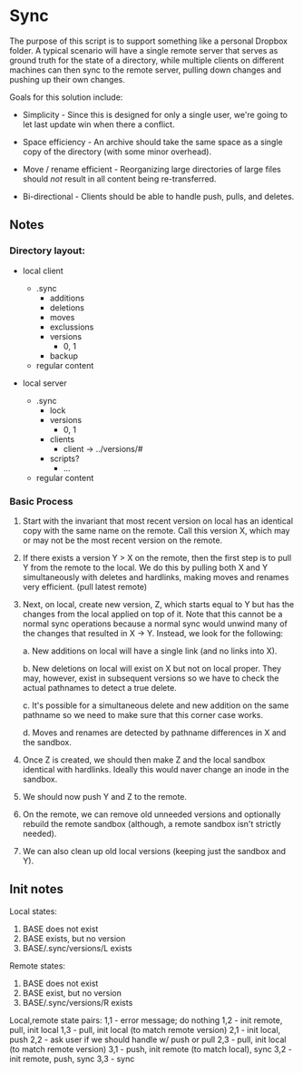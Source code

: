 # Sync

The purpose of this script is to support something like a personal Dropbox
folder.  A typical scenario will have a single remote server that serves as
ground truth for the state of a directory, while multiple clients on different
machines can then sync to the remote server, pulling down changes and pushing
up their own changes.

Goals for this solution include:

* Simplicity - Since this is designed for only a single user, we're going to
let last update win when there a conflict.

* Space efficiency - An archive should take the same space as a single copy of
the directory (with some minor overhead).

* Move / rename efficient - Reorganizing large directories of large files
should _not_ result in all content being re-transferred.

* Bi-directional - Clients should be able to handle push, pulls, and deletes.


## Notes

### Directory layout:

* local client
  * .sync
    * additions
    * deletions
    * moves
    * exclussions
    * versions
      * 0, 1
    * backup
  * regular content

* local server
  * .sync
    * lock
    * versions
      * 0, 1
    * clients
      * client -> ../versions/#
    * scripts?
      * ...
  * regular content 


### Basic Process

1. Start with the invariant that most recent version on local has an
   identical copy with the same name on the remote.  Call this version X,
   which may or may not be the most recent version on the remote.

2. If there exists a version Y > X on the remote, then the first step is to
   pull Y from the remote to the local.  We do this by pulling both X and Y
   simultaneously with deletes and hardlinks, making moves and renames very
   efficient. (pull latest remote)

3. Next, on local, create new version, Z, which starts equal to Y but has the
   changes from the local applied on top of it.  Note that this cannot be a
   normal sync operations because a normal sync would unwind many of the
   changes that resulted in X -> Y.  Instead, we look for the following:

    a. New additions on local will have a single link (and no links into X).
    
    b. New deletions on local will exist on X but not on local proper.  They
    may, however, exist in subsequent versions so we have to check the actual
    pathnames to detect a true delete.

    c. It's possible for a simultaneous delete and new addition on the same
    pathname so we need to make sure that this corner case works.

    d. Moves and renames are detected by pathname differences in X and the
    sandbox.

4. Once Z is created, we should then make Z and the local sandbox identical
   with hardlinks.  Ideally this would naver change an inode in the sandbox.

5. We should now push Y and Z to the remote.

6. On the remote, we can remove old unneeded versions and optionally rebuild
   the remote sandbox (although, a remote sandbox isn't strictly needed).

7. We can also clean up old local versions (keeping just the sandbox and Y).


## Init notes

Local states:
1. BASE does not exist
2. BASE exists, but no version
3. BASE/.sync/versions/L exists

Remote states:
1. BASE does not exist
2. BASE exist, but no version
3. BASE/.sync/versions/R exists

Local,remote state pairs:
1,1 - error message; do nothing
1,2 - init remote, pull, init local
1,3 - pull, init local (to match remote version)
2,1 - init local, push
2,2 - ask user if we should handle w/ push or pull
2,3 - pull, init local (to match remote version)
3,1 - push, init remote (to match local), sync
3,2 - init remote, push, sync
3,3 - sync

